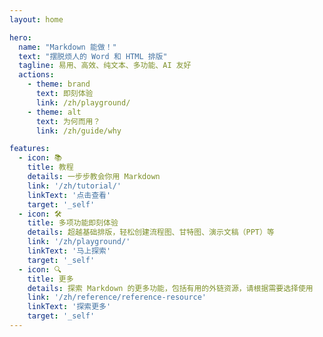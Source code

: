 ```yaml
---
layout: home

hero:
  name: "Markdown 能做！"
  text: "摆脱烦人的 Word 和 HTML 排版"
  tagline: 易用、高效、纯文本、多功能、AI 友好
  actions:
    - theme: brand
      text: 即刻体验
      link: /zh/playground/
    - theme: alt
      text: 为何而用？
      link: /zh/guide/why

features:
  - icon: 📚
    title: 教程
    details: 一步步教会你用 Markdown
    link: '/zh/tutorial/'
    linkText: '点击查看'
    target: '_self'
  - icon: 🛠️
    title: 多项功能即刻体验
    details: 超越基础排版，轻松创建流程图、甘特图、演示文稿（PPT）等
    link: '/zh/playground/'
    linkText: '马上探索'
    target: '_self'
  - icon: 🔍
    title: 更多
    details: 探索 Markdown 的更多功能，包括有用的外链资源，请根据需要选择使用
    link: '/zh/reference/reference-resource'
    linkText: '探索更多'
    target: '_self'
---
```


